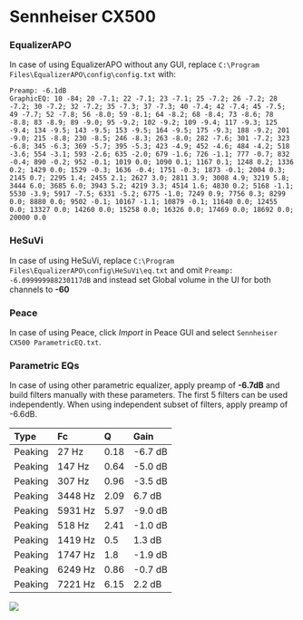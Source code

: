 # Sennheiser CX500

### EqualizerAPO
In case of using EqualizerAPO without any GUI, replace `C:\Program Files\EqualizerAPO\config\config.txt`
with:
```
Preamp: -6.1dB
GraphicEQ: 10 -84; 20 -7.1; 22 -7.1; 23 -7.1; 25 -7.2; 26 -7.2; 28 -7.2; 30 -7.2; 32 -7.2; 35 -7.3; 37 -7.3; 40 -7.4; 42 -7.4; 45 -7.5; 49 -7.7; 52 -7.8; 56 -8.0; 59 -8.1; 64 -8.2; 68 -8.4; 73 -8.6; 78 -8.8; 83 -8.9; 89 -9.0; 95 -9.2; 102 -9.2; 109 -9.4; 117 -9.3; 125 -9.4; 134 -9.5; 143 -9.5; 153 -9.5; 164 -9.5; 175 -9.3; 188 -9.2; 201 -9.0; 215 -8.8; 230 -8.5; 246 -8.3; 263 -8.0; 282 -7.6; 301 -7.2; 323 -6.8; 345 -6.3; 369 -5.7; 395 -5.3; 423 -4.9; 452 -4.6; 484 -4.2; 518 -3.6; 554 -3.1; 593 -2.6; 635 -2.0; 679 -1.6; 726 -1.1; 777 -0.7; 832 -0.4; 890 -0.2; 952 -0.1; 1019 0.0; 1090 0.1; 1167 0.1; 1248 0.2; 1336 0.2; 1429 0.0; 1529 -0.3; 1636 -0.4; 1751 -0.3; 1873 -0.1; 2004 0.3; 2145 0.7; 2295 1.4; 2455 2.1; 2627 3.0; 2811 3.9; 3008 4.9; 3219 5.8; 3444 6.0; 3685 6.0; 3943 5.2; 4219 3.3; 4514 1.6; 4830 0.2; 5168 -1.1; 5530 -3.9; 5917 -7.5; 6331 -5.2; 6775 -1.0; 7249 0.9; 7756 0.3; 8299 0.0; 8880 0.0; 9502 -0.1; 10167 -1.1; 10879 -0.1; 11640 0.0; 12455 0.0; 13327 0.0; 14260 0.0; 15258 0.0; 16326 0.0; 17469 0.0; 18692 0.0; 20000 0.0
```

### HeSuVi
In case of using HeSuVi, replace `C:\Program Files\EqualizerAPO\config\HeSuVi\eq.txt` and omit `Preamp:
-6.099999988230117dB` and instead set Global volume in the UI for both channels to **-60**

### Peace
In case of using Peace, click *Import* in Peace GUI and select `Sennheiser CX500 ParametricEQ.txt`.

### Parametric EQs
In case of using other parametric equalizer, apply preamp of **-6.7dB** and build filters manually
with these parameters. The first 5 filters can be used independently.
When using independent subset of filters, apply preamp of -6.6dB.

| Type    | Fc      |    Q | Gain    |
|:--------|:--------|:-----|:--------|
| Peaking | 27 Hz   | 0.18 | -6.7 dB |
| Peaking | 147 Hz  | 0.64 | -5.0 dB |
| Peaking | 307 Hz  | 0.96 | -3.5 dB |
| Peaking | 3448 Hz | 2.09 | 6.7 dB  |
| Peaking | 5931 Hz | 5.97 | -9.0 dB |
| Peaking | 518 Hz  | 2.41 | -1.0 dB |
| Peaking | 1419 Hz | 0.5  | 1.3 dB  |
| Peaking | 1747 Hz | 1.8  | -1.9 dB |
| Peaking | 6249 Hz | 0.86 | -0.7 dB |
| Peaking | 7221 Hz | 6.15 | 2.2 dB  |

![](https://raw.githubusercontent.com/jaakkopasanen/AutoEq/master/results/headphonecom/sbaf-serious/Sennheiser%20CX500/Sennheiser%20CX500.png)